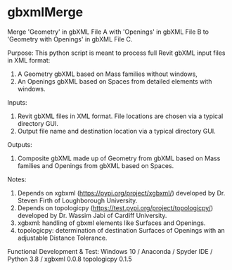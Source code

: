 # gbxmlMerge
Merge 'Geometry' in gbXML File A with 'Openings' in gbXML File B to 'Geometry with Openings' in gbXML File C.

Purpose: This python script is meant to process full Revit gbXML input files in XML format:
1. A Geometry gbXML based on Mass families without windows,
2. An Openings gbXML based on Spaces from detailed elements with windows.

Inputs:
1. Revit gbXML files in XML format. File locations are chosen via a typical directory GUI.
2. Output file name and destination location via a typical directory GUI.


Outputs:
1. Composite gbXML made up of Geometry from gbXML based on Mass families and Openings from gbXML based on Spaces.


Notes:
1. Depends on xgbxml (https://pypi.org/project/xgbxml/) developed by Dr. Steven Firth of Loughborough University.
2. Depends on topologicpy (https://test.pypi.org/project/topologicpy/) developed by Dr. Wassim Jabi of Cardiff University.
3. xgbxml: handling of gbxml elements like Surfaces and Openings.
4. topologicpy: determination of destination Surfaces of Openings with an adjustable Distance Tolerance.


Functional Development & Test:
  Windows 10 /
  Anaconda / Spyder IDE / Python 3.8 /
  xgbxml 0.0.8
  topologicpy 0.1.5
